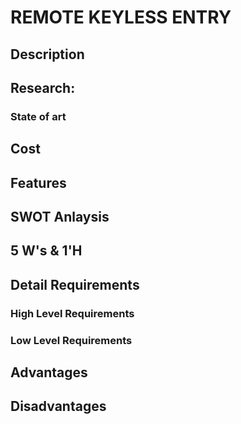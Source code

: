# REMOTE KEYLESS ENTRY
## Description
## Research:
 ### State of art
## Cost
## Features
## SWOT Anlaysis
## 5 W's & 1'H
## Detail Requirements
 ### High Level Requirements
 ### Low Level Requirements
## Advantages
## Disadvantages


